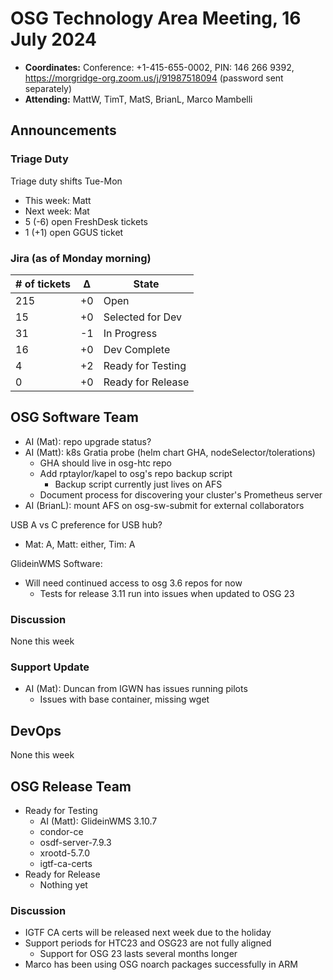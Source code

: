 # OSG Technology Area Meeting, 16 July 2024

-   **Coordinates:** Conference: +1-415-655-0002, PIN: 146 266 9392,
    <https://morgridge-org.zoom.us/j/91987518094> (password sent separately)
-   **Attending:** MattW, TimT, MatS, BrianL, Marco Mambelli

## Announcements

### Triage Duty

Triage duty shifts Tue-Mon

-   This week: Matt
-   Next week: Mat
-   5 (-6) open FreshDesk tickets
-   1 (+1) open GGUS ticket

### Jira (as of Monday morning)

| # of tickets | &Delta; | State             |
|--------------|---------|-------------------|
| 215          | +0      | Open              |
| 15           | +0      | Selected for Dev  |
| 31           | -1      | In Progress       |
| 16           | +0      | Dev Complete      |
| 4            | +2      | Ready for Testing |
| 0            | +0      | Ready for Release |

## OSG Software Team

-   AI (Mat): repo upgrade status?  
-   AI (Matt): k8s Gratia probe (helm chart GHA, nodeSelector/tolerations)
    - GHA should live in osg-htc repo
    - Add rptaylor/kapel to osg's repo backup script
        - Backup script currently just lives on AFS
    - Document process for discovering your cluster's Prometheus server
-   AI (BrianL): mount AFS on osg-sw-submit for external collaborators

USB A vs C preference for USB hub?
-   Mat: A, Matt: either, Tim: A

GlideinWMS Software:
-   Will need continued access to osg 3.6 repos for now
    - Tests for release 3.11 run into issues when updated to OSG 23 

### Discussion

None this week

### Support Update

- AI (Mat): Duncan from IGWN has issues running pilots
  - Issues with base container, missing wget

## DevOps

None this week

## OSG Release Team

-   Ready for Testing
    - AI (Matt): GlideinWMS 3.10.7
    - condor-ce
    - osdf-server-7.9.3
    - xrootd-5.7.0
    - igtf-ca-certs
-   Ready for Release
    -   Nothing yet

### Discussion

-   IGTF CA certs will be released next week due to the holiday
-   Support periods for HTC23 and OSG23 are not fully aligned
    - Support for OSG 23 lasts several months longer
-   Marco has been using OSG noarch packages successfully in ARM

